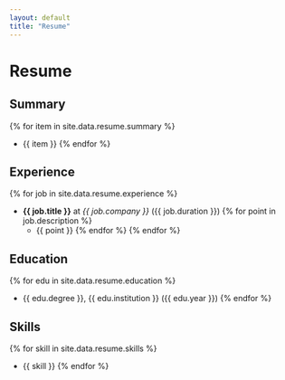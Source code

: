 ```yaml
---
layout: default
title: "Resume"
---
```


# Resume

## Summary
{% for item in site.data.resume.summary %}
- {{ item }}
{% endfor %}

## Experience
{% for job in site.data.resume.experience %}
- **{{ job.title }}** at *{{ job.company }}* ({{ job.duration }})
{% for point in job.description %}
  - {{ point }}
{% endfor %}
{% endfor %}

## Education
{% for edu in site.data.resume.education %}
- {{ edu.degree }}, {{ edu.institution }} ({{ edu.year }})
{% endfor %}

## Skills
{% for skill in site.data.resume.skills %}
- {{ skill }}
{% endfor %}
